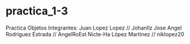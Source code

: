 # practica_1-3
Practica Objetos
Integrantes: Juan Lopez Lopez // Johanllz Jose Angel Rodriguez Estrada // AngelRoEst Nicte-Ha López Martínez // niklopez20
